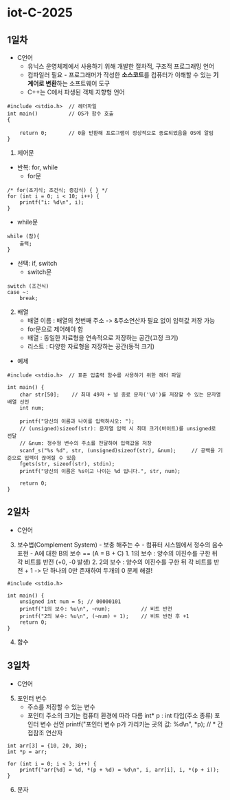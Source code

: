 # iot-C-2025
## 1일차
- C언어
    - 유닉스 운영체제에서 사용하기 위해 개발한 절차적, 구조적 프로그래밍 언어
    - 컴파일러 필요 - 프로그래머가 작성한 **소스코드**를 컴퓨터가 이해할 수 있는 **기계어로 변환**하는 소프트웨어 도구
    - C++는 C에서 파생된 객체 지향형 언어 

```
#include <stdio.h>  // 헤더파일
int main()          // OS가 함수 호출
{
    
    return 0;       // 0을 반환해 프로그램이 정상적으로 종료되었음을 OS에 알림
}
```

1. 제어문
- 반복: for, while
    - for문
```
/* for(초기식; 조건식; 증감식) { } */
for (int i = 0; i < 10; i++) {
	printf("i: %d\n", i);
}
```
- while문
```
while (참){
    출력;
}
```
- 선택: if, switch
    - switch문
```
switch (조건식)
case ~:
    break;
```

2. 배열
    - 배열 이름 : 배열의 첫번째 주소 -> &주소연산자 필요 없이 입력값 저장 가능
    - for문으로 제어해야 함
    - 배열 : 동일한 자료형을 연속적으로 저장하는 공간(고정 크기)
    - 리스트 : 다양한 자료형을 저장하는 공간(동적 크기)
- 예제
```
#include <stdio.h>  // 표준 입출력 함수를 사용하기 위한 헤더 파일

int main() {
    char str[50];    // 최대 49자 + 널 종료 문자('\0')를 저장할 수 있는 문자열 배열 선언
    int num;

    printf("당신의 이름과 나이를 입력하시오: ");
    // (unsigned)sizeof(str): 문자열 입력 시 최대 크기(바이트)를 unsigned로 전달
    // &num: 정수형 변수의 주소를 전달하여 입력값을 저장   
    scanf_s("%s %d", str, (unsigned)sizeof(str), &num);     // 공백을 기준으로 입력이 끊어질 수 있음
    fgets(str, sizeof(str), stdin);
    printf("당신의 이름은 %s이고 나이는 %d 입니다.", str, num);

    return 0;
}
```

## 2일차
- C언어
3. 보수법(Complement System)
        - 보충 해주는 수 - 컴퓨터 시스템에서 정수의 음수 표현
        - A에 대한 B의 보수 == (A = B + C)
        1. 1의 보수 : 양수의 이진수를 구한 뒤 각 비트를 반전 (+0, -0 발생)
        2. 2의 보수 : 양수의 이진수를 구한 뒤 각 비트를 반전 + 1 -> 단 하나의 0만 존재하여 두개의 0 문제 해결!
```
#include <stdio.h>

int main() {
    unsigned int num = 5; // 00000101
    printf("1의 보수: %u\n", ~num);          // 비트 반전
    printf("2의 보수: %u\n", (~num) + 1);    // 비트 반전 후 +1
    return 0;
}
```
4. 함수 

## 3일차 
- C언어
5. 포인터 변수 
    - 주소를 저장할 수 있는 변수
    - 포인터 주소의 크기는 컴퓨터 환경에 따라 다름 
        int* p : int 타입(주소 종류) 포인터 변수 선언
        printf("포인터 변수 p가 가리키는 곳의 값: %d\n", *p);	// * 간접참조 연산자
```
int arr[3] = {10, 20, 30};
int *p = arr;

for (int i = 0; i < 3; i++) {
    printf("arr[%d] = %d, *(p + %d) = %d\n", i, arr[i], i, *(p + i));
}
```
6. 문자
